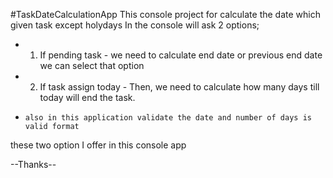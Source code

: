 #TaskDateCalculationApp
This console project for calculate the date which given task except holydays In the console will ask 2 options;

- 1. If pending task - we need to calculate end date or previous end date we can select that option
- 2. If task assign today - Then, we need to calculate how many days till today will end the task.
-     also in this application validate the date and number of days is valid format

these two option I offer in this console app

--Thanks--
